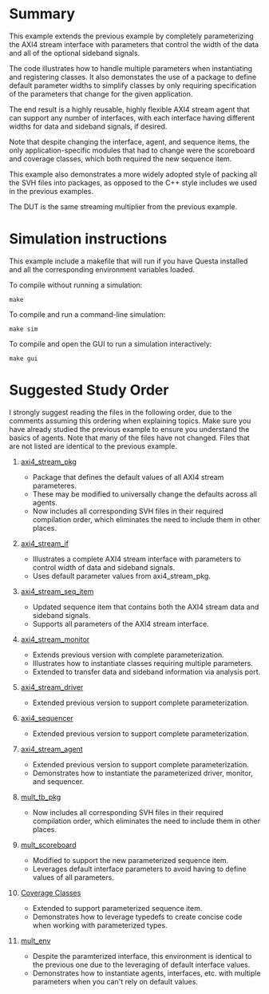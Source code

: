 # Summary

This example extends the previous example by completely parameterizing the AXI4 stream interface with parameters that
control the width of the data and all of the optional sideband signals.

The code illustrates how to handle multiple parameters when instantiating and registering classes. It also demonstates
the use of a package to define default parameter widths to simplify classes by only requiring specification of the
parameters that change for the given application.

The end result is a highly reusable, highly flexible AXI4 stream agent that can support any number of interfaces,
with each interface having different widths for data and sideband signals, if desired.

Note that despite changing the interface, agent, and sequence items, the only application-specific modules that
had to change were the scoreboard and coverage classes, which both required the new sequence item.

This example also demonstrates a more widely adopted style of packing all the SVH files into packages, as opposed
to the C++ style includes we used in the previous examples.

The DUT is the same streaming multiplier from the previous example.

# Simulation instructions

This example include a makefile that will run if you have Questa installed and
all the corresponding environment variables loaded.

To compile without running a simulation:

`make`

To compile and run a command-line simulation:

`make sim`

To compile and open the GUI to run a simulation interactively:

`make gui`

# Suggested Study Order

I strongly suggest reading the files in the following order, due to the comments assuming this ordering when explaining topics.
Make sure you have already studied the previous example to ensure you understand the basics of agents. Note that many of the
files have not changed. Files that are not listed are identical to the previous example.


1. [axi4_stream_pkg](axi4_stream_pkg.sv)    
    - Package that defines the default values of all AXI4 stream parameteres.
    - These may be modified to universally change the defaults across all agents.
    - Now includes all corresponding SVH files in their required compilation order, which eliminates the need to include them in other places.

1. [axi4_stream_if](axi4_stream_if.sv)    
    - Illustrates a complete AXI4 stream interface with parameters to control width of data and sideband signals.
    - Uses default parameter values from axi4_stream_pkg.

1. [axi4_stream_seq_item](axi4_stream_seq_item.svh)    
    - Updated sequence item that contains both the AXI4 stream data and sideband signals.
    - Supports all parameters of the AXI4 stream interface.

1. [axi4_stream_monitor](axi4_stream_monitor.svh)    
    - Extends previous version with complete parameterization.
    - Illustrates how to instantiate classes requiring multiple parameters.
    - Extended to transfer data and sideband information via analysis port.

1. [axi4_stream_driver](axi4_stream_driver.svh)    
    - Extended previous version to support complete parameterization.

1. [axi4_sequencer](axi4_sequencer.svh)    
    - Extended previous version to support complete parameterization.

1. [axi4_stream_agent](axi4_stream_agent.svh)    
    - Extended previous version to support complete parameterization.
    - Demonstrates how to instantiate the parameterized driver, monitor, and sequencer.    

1. [mult_tb_pkg](mult_tb_pkg.sv)    
   - Now includes all corresponding SVH files in their required compilation order, which eliminates the need to include them in other places.

1. [mult_scoreboard](mult_scoreboard.svh)    
    - Modified to support the new parameterized sequence item.
    - Leverages default interface parameters to avoid having to define values of all parameters.

1. [Coverage Classes](mult_coverage.svh)    
    - Extended to support parameterized sequence item.
    - Demonstrates how to leverage typedefs to create concise code when working with parameterized types.

1. [mult_env](mult_env.svh)    
    - Despite the paramterized interface, this environment is identical to the previous one due to the leveraging of default interface values.
    - Demonstrates how to instantiate agents, interfaces, etc. with multiple parameters when you can't rely on default values.

